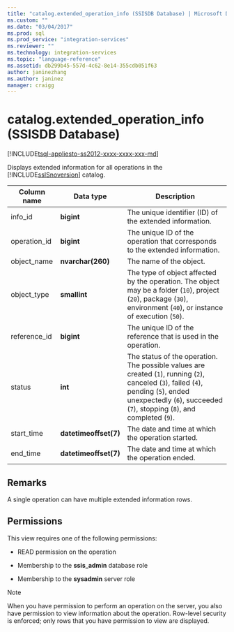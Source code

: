 ```yaml
---
title: "catalog.extended_operation_info (SSISDB Database) | Microsoft Docs"
ms.custom: ""
ms.date: "03/04/2017"
ms.prod: sql
ms.prod_service: "integration-services"
ms.reviewer: ""
ms.technology: integration-services
ms.topic: "language-reference"
ms.assetid: db299b45-557d-4c62-8e14-355cdb051f63
author: janinezhang
ms.author: janinez
manager: craigg
---
```

# catalog.extended_operation_info (SSISDB Database)
[!INCLUDE[tsql-appliesto-ss2012-xxxx-xxxx-xxx-md](../../includes/tsql-appliesto-ss2012-xxxx-xxxx-xxx-md.md)]

  Displays extended information for all operations in the [!INCLUDE[ssISnoversion](../../includes/ssisnoversion-md.md)] catalog.  
  
|Column name|Data type|Description|  
|-----------------|---------------|-----------------|  
|info_id|**bigint**|The unique identifier (ID) of the extended information.|  
|operation_id|**bigint**|The unique ID of the operation that corresponds to the extended information.|  
|object_name|**nvarchar(260)**|The name of the object.|  
|object_type|**smallint**|The type of object affected by the operation. The object may be a folder (`10`), project (`20`), package (`30`), environment (`40`), or instance of execution (`50`).|  
|reference_id|**bigint**|The unique ID of the reference that is used in the operation.|  
|status|**int**|The status of the operation. The possible values are created (`1`), running (`2`), canceled (`3`), failed (`4`), pending (`5`), ended unexpectedly (`6`), succeeded (`7`), stopping (`8`), and completed (`9`).|  
|start_time|**datetimeoffset(7)**|The date and time at which the operation started.|  
|end_time|**datetimeoffset(7)**|The date and time at which the operation ended.|  
  
## Remarks  
 A single operation can have multiple extended information rows.  
  
## Permissions  
 This view requires one of the following permissions:  
  
-   READ permission on the operation  
  
-   Membership to the **ssis_admin** database role  
  
-   Membership to the **sysadmin** server role  
  
> [!NOTE]  
>  When you have permission to perform an operation on the server, you also have permission to view information about the operation. Row-level security is enforced; only rows that you have permission to view are displayed.  
  
  
